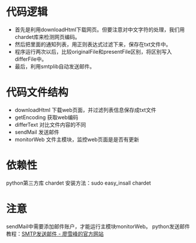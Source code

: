 # 代码逻辑

* 首先是利用downloadHtml下载网页。但要注意对中文字符的处理，我们用chardet库来检测网页编码。
* 然后把里面的通知列表，用正则表达式过滤下来，保存在txt文件中。
* 程序运行两次以后，比较originalFile和presentFile区别，将区别写入differFile中。
* 最后，利用smtplib自动发送邮件。

# 代码文件结构
* downloadHtml 下载web页面，并过滤列表信息保存成txt文件
* getEncoding 获取web编码
* differText 对比文件内容的不同
* sendMail 发送邮件
* monitorWeb 文件主模块，监控web页面是是否有更新

# 依赖性
  python第三方库 chardet
  安装方法：sudo easy_insall chardet 

# 注意
  sendMail中需要添加邮件账户，才能运行主模块monitorWeb。
  python发送邮件教程：<a href="http://www.liaoxuefeng.com/wiki/001374738125095c955c1e6d8bb493182103fac9270762a000/001386832745198026a685614e7462fb57dbf733cc9f3ad000">SMTP发送邮件 - 廖雪峰的官方网站</a>
